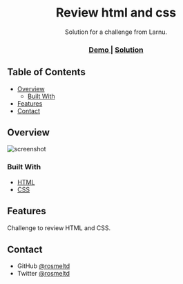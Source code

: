 <h1 align="center">Review html and css</h1>

<div align="center">
   Solution for a challenge from Larnu.
</div>

<div align="center">
  <h3>
    <a href="">
      Demo
    </a>
    <span> | </span>
    <a href="https://github.com/rosmeltd/repaso_html_css">
      Solution
    </a>
  </h3>
</div>

<!-- TABLE OF CONTENTS -->

## Table of Contents

- [Overview](#overview)
  - [Built With](#built-with)
- [Features](#features)
- [Contact](#contact)

<!-- OVERVIEW -->

## Overview

![screenshot]()

### Built With

- [HTML](https://developer.mozilla.org/es/docs/Web/HTML)
- [CSS](https://developer.mozilla.org/es/docs/Web/CSS)

## Features

Challenge to review HTML and CSS.

## Contact

- GitHub [@rosmeltd](https://github.com/rosmeltd)
- Twitter [@rosmeltd](https://twitter.com/rosmeltd)
